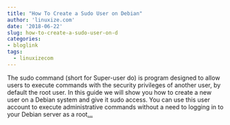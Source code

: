 ```yaml
---
title: "How To Create a Sudo User on Debian"
author: 'linuxize.com'
date: '2018-06-22'
slug: how-to-create-a-sudo-user-on-d
categories:
- bloglink
tags:
  - linuxizecom
---
```


The sudo command (short for Super-user do) is program designed to allow users to execute commands with the security privileges of another user, by default the root user. In this guide we will show you how to create a new user on a Debian system and give it sudo access. You can use this user account to execute administrative commands without a need to logging in to your Debian server as a root[... <i class="fas fa-external-link-alt"></i>](https://linuxize.com/post/how-to-create-a-sudo-user-on-debian/)

